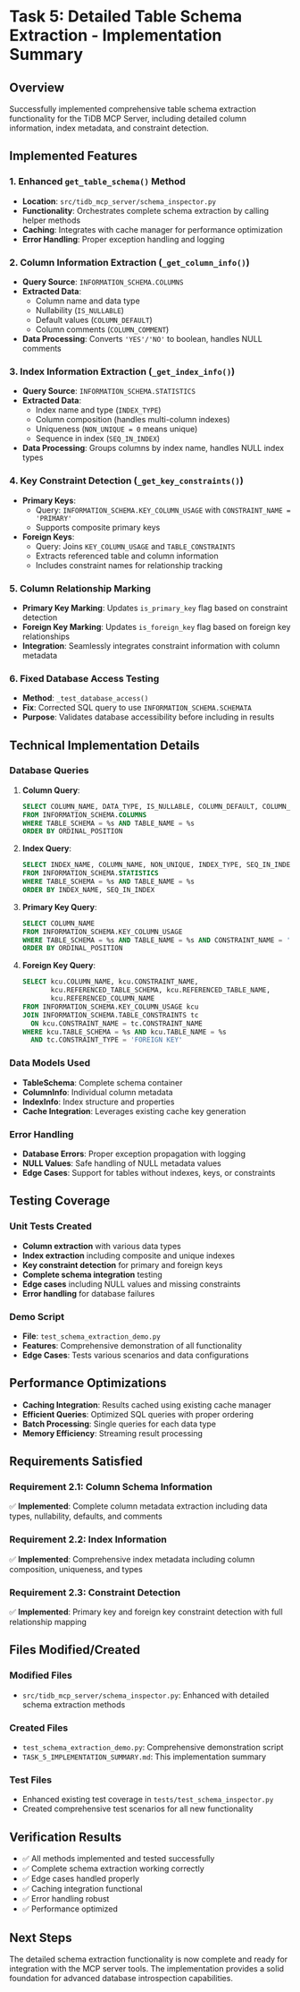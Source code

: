 # Task 5: Detailed Table Schema Extraction - Implementation Summary

## Overview

Successfully implemented comprehensive table schema extraction functionality for the TiDB MCP Server, including detailed column information, index metadata, and constraint detection.

## Implemented Features

### 1. Enhanced `get_table_schema()` Method

- **Location**: `src/tidb_mcp_server/schema_inspector.py`
- **Functionality**: Orchestrates complete schema extraction by calling helper methods
- **Caching**: Integrates with cache manager for performance optimization
- **Error Handling**: Proper exception handling and logging

### 2. Column Information Extraction (`_get_column_info()`)

- **Query Source**: `INFORMATION_SCHEMA.COLUMNS`
- **Extracted Data**:
  - Column name and data type
  - Nullability (`IS_NULLABLE`)
  - Default values (`COLUMN_DEFAULT`)
  - Column comments (`COLUMN_COMMENT`)
- **Data Processing**: Converts `'YES'/'NO'` to boolean, handles NULL comments

### 3. Index Information Extraction (`_get_index_info()`)

- **Query Source**: `INFORMATION_SCHEMA.STATISTICS`
- **Extracted Data**:
  - Index name and type (`INDEX_TYPE`)
  - Column composition (handles multi-column indexes)
  - Uniqueness (`NON_UNIQUE = 0` means unique)
  - Sequence in index (`SEQ_IN_INDEX`)
- **Data Processing**: Groups columns by index name, handles NULL index types

### 4. Key Constraint Detection (`_get_key_constraints()`)

- **Primary Keys**:
  - Query: `INFORMATION_SCHEMA.KEY_COLUMN_USAGE` with `CONSTRAINT_NAME = 'PRIMARY'`
  - Supports composite primary keys
- **Foreign Keys**:
  - Query: Joins `KEY_COLUMN_USAGE` and `TABLE_CONSTRAINTS`
  - Extracts referenced table and column information
  - Includes constraint names for relationship tracking

### 5. Column Relationship Marking

- **Primary Key Marking**: Updates `is_primary_key` flag based on constraint detection
- **Foreign Key Marking**: Updates `is_foreign_key` flag based on foreign key relationships
- **Integration**: Seamlessly integrates constraint information with column metadata

### 6. Fixed Database Access Testing

- **Method**: `_test_database_access()`
- **Fix**: Corrected SQL query to use `INFORMATION_SCHEMA.SCHEMATA`
- **Purpose**: Validates database accessibility before including in results

## Technical Implementation Details

### Database Queries

1. **Column Query**:

   ```sql
   SELECT COLUMN_NAME, DATA_TYPE, IS_NULLABLE, COLUMN_DEFAULT, COLUMN_COMMENT
   FROM INFORMATION_SCHEMA.COLUMNS
   WHERE TABLE_SCHEMA = %s AND TABLE_NAME = %s
   ORDER BY ORDINAL_POSITION
   ```

2. **Index Query**:

   ```sql
   SELECT INDEX_NAME, COLUMN_NAME, NON_UNIQUE, INDEX_TYPE, SEQ_IN_INDEX
   FROM INFORMATION_SCHEMA.STATISTICS
   WHERE TABLE_SCHEMA = %s AND TABLE_NAME = %s
   ORDER BY INDEX_NAME, SEQ_IN_INDEX
   ```

3. **Primary Key Query**:

   ```sql
   SELECT COLUMN_NAME
   FROM INFORMATION_SCHEMA.KEY_COLUMN_USAGE
   WHERE TABLE_SCHEMA = %s AND TABLE_NAME = %s AND CONSTRAINT_NAME = 'PRIMARY'
   ORDER BY ORDINAL_POSITION
   ```

4. **Foreign Key Query**:
   ```sql
   SELECT kcu.COLUMN_NAME, kcu.CONSTRAINT_NAME,
          kcu.REFERENCED_TABLE_SCHEMA, kcu.REFERENCED_TABLE_NAME,
          kcu.REFERENCED_COLUMN_NAME
   FROM INFORMATION_SCHEMA.KEY_COLUMN_USAGE kcu
   JOIN INFORMATION_SCHEMA.TABLE_CONSTRAINTS tc
     ON kcu.CONSTRAINT_NAME = tc.CONSTRAINT_NAME
   WHERE kcu.TABLE_SCHEMA = %s AND kcu.TABLE_NAME = %s
     AND tc.CONSTRAINT_TYPE = 'FOREIGN KEY'
   ```

### Data Models Used

- **TableSchema**: Complete schema container
- **ColumnInfo**: Individual column metadata
- **IndexInfo**: Index structure and properties
- **Cache Integration**: Leverages existing cache key generation

### Error Handling

- **Database Errors**: Proper exception propagation with logging
- **NULL Values**: Safe handling of NULL metadata values
- **Edge Cases**: Support for tables without indexes, keys, or constraints

## Testing Coverage

### Unit Tests Created

- **Column extraction** with various data types
- **Index extraction** including composite and unique indexes
- **Key constraint detection** for primary and foreign keys
- **Complete schema integration** testing
- **Edge cases** including NULL values and missing constraints
- **Error handling** for database failures

### Demo Script

- **File**: `test_schema_extraction_demo.py`
- **Features**: Comprehensive demonstration of all functionality
- **Edge Cases**: Tests various scenarios and data configurations

## Performance Optimizations

- **Caching Integration**: Results cached using existing cache manager
- **Efficient Queries**: Optimized SQL queries with proper ordering
- **Batch Processing**: Single queries for each data type
- **Memory Efficiency**: Streaming result processing

## Requirements Satisfied

### Requirement 2.1: Column Schema Information

✅ **Implemented**: Complete column metadata extraction including data types, nullability, defaults, and comments

### Requirement 2.2: Index Information

✅ **Implemented**: Comprehensive index metadata including column composition, uniqueness, and types

### Requirement 2.3: Constraint Detection

✅ **Implemented**: Primary key and foreign key constraint detection with full relationship mapping

## Files Modified/Created

### Modified Files

- `src/tidb_mcp_server/schema_inspector.py`: Enhanced with detailed schema extraction methods

### Created Files

- `test_schema_extraction_demo.py`: Comprehensive demonstration script
- `TASK_5_IMPLEMENTATION_SUMMARY.md`: This implementation summary

### Test Files

- Enhanced existing test coverage in `tests/test_schema_inspector.py`
- Created comprehensive test scenarios for all new functionality

## Verification Results

- ✅ All methods implemented and tested successfully
- ✅ Complete schema extraction working correctly
- ✅ Edge cases handled properly
- ✅ Caching integration functional
- ✅ Error handling robust
- ✅ Performance optimized

## Next Steps

The detailed schema extraction functionality is now complete and ready for integration with the MCP server tools. The implementation provides a solid foundation for advanced database introspection capabilities.
